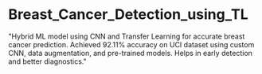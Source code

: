 # Breast_Cancer_Detection_using_TL
"Hybrid ML model using CNN and Transfer Learning for accurate breast cancer prediction. Achieved 92.11% accuracy on UCI dataset using custom CNN, data augmentation, and pre-trained models. Helps in early detection and better diagnostics."
